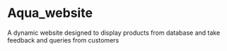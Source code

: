 # Aqua_website
A dynamic website designed to display products from database and take feedback and queries from customers
